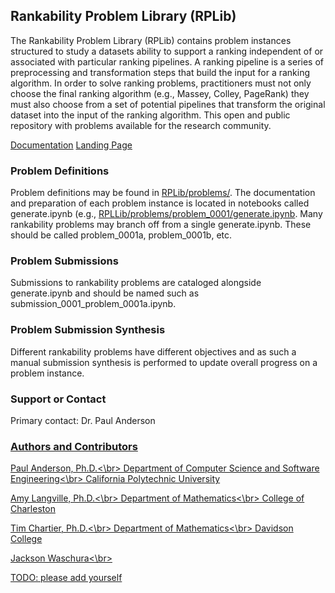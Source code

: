 ## Rankability Problem Library (RPLib)

The Rankability Problem Library (RPLib) contains problem instances structured to study a datasets ability to support a ranking independent of or associated with particular ranking pipelines. A ranking pipeline is a series of preprocessing and transformation steps that build the input for a ranking algorithm. In order to solve ranking problems, practitioners must not only choose the final ranking algorithm (e.g., Massey, Colley, PageRank) they must also choose from a set of potential pipelines that transform the original dataset into the input of the ranking algorithm. This open and public repository with problems available for the research community.

[Documentation](doc_root.md)
[Landing Page](landing.md)

### Problem Definitions
Problem definitions may be found in [RPLib/problems/](http://https://github.com/IGARDS/RPLib/problems/). The documentation and preparation of each problem instance is located in notebooks called generate.ipynb (e.g., [RPLLib/problems/problem_0001/generate.ipynb](http://https://github.com/IGARDS/RPLib/problems/problem_0001/generate.ipynb). Many rankability problems may branch off from a single generate.ipynb. These should be called problem_0001a, problem_0001b, etc.

### Problem Submissions
Submissions to rankability problems are cataloged alongside generate.ipynb and should be named such as submission_0001_problem_0001a.ipynb.

### Problem Submission Synthesis
Different rankability problems have different objectives and as such a manual submission synthesis is performed to update overall progress on a problem instance.

### Support or Contact
Primary contact: Dr. Paul Anderson <a href="mailto:pander14@calpoly.edu">
  
### Authors and Contributors
Paul Anderson, Ph.D.<\br>
Department of Computer Science and Software Engineering<\br>
California Polytechnic University

Amy Langville, Ph.D.<\br>
Department of Mathematics<\br>
College of Charleston

Tim Chartier, Ph.D.<\br>
Department of Mathematics<\br>
Davidson College

Jackson Waschura<\br>
  
TODO: please add yourself
